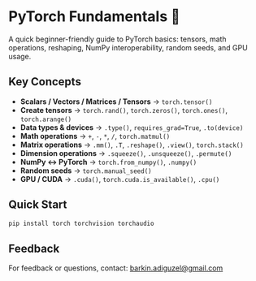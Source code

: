 # PyTorch Fundamentals 🚀

A quick beginner-friendly guide to PyTorch basics: tensors, math operations, reshaping, NumPy interoperability, random seeds, and GPU usage.

## Key Concepts

- **Scalars / Vectors / Matrices / Tensors** → `torch.tensor()`  
- **Create tensors** → `torch.rand()`, `torch.zeros()`, `torch.ones()`, `torch.arange()`  
- **Data types & devices** → `.type()`, `requires_grad=True`, `.to(device)`  
- **Math operations** → `+`, `-`, `*`, `/`, `torch.matmul()`  
- **Matrix operations** → `.mm()`, `.T`, `.reshape()`, `.view()`, `torch.stack()`  
- **Dimension operations** → `.squeeze()`, `.unsqueeze()`, `.permute()`  
- **NumPy ↔ PyTorch** → `torch.from_numpy()`, `.numpy()`  
- **Random seeds** → `torch.manual_seed()`  
- **GPU / CUDA** → `.cuda()`, `torch.cuda.is_available()`, `.cpu()`  

## Quick Start

```bash
pip install torch torchvision torchaudio
```
## Feedback

For feedback or questions, contact: [barkin.adiguzel@gmail.com](mailto:barkin.adiguzel@gmail.com)
